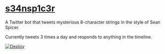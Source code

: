 # [s34nsp1c3r](https://twitter.com/s34nsp1c3r)

A Twitter bot that tweets mysterious 8-character strings in the style of Sean Spicer.

Currently tweets 3 times a day and responds to anything in the timeline.

[![Deploy](https://www.herokucdn.com/deploy/button.svg)](https://heroku.com/deploy)
